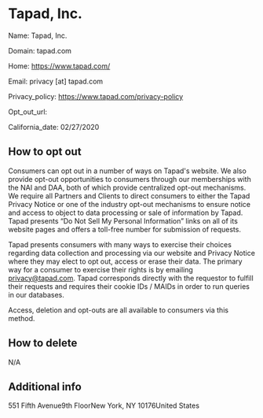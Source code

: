 
# Tapad, Inc.

Name: Tapad, Inc.

Domain: tapad.com

Home: https://www.tapad.com/

Email: privacy [at] tapad.com

Privacy_policy: https://www.tapad.com/privacy-policy

Opt_out_url: 

California_date: 02/27/2020



## How to opt out

Consumers can opt out in a number of ways on Tapad's website. We also provide opt-out opportunities to consumers through our memberships with the NAI and DAA, both of which provide centralized opt-out mechanisms. We require all Partners and Clients to direct consumers to either the Tapad Privacy Notice or one of the industry opt-out mechanisms to ensure notice and access to object to data processing or sale of information by Tapad. Tapad presents “Do Not Sell My Personal Information” links on all of its website pages and offers a toll-free number for submission of requests.

Tapad presents consumers with many ways to exercise their choices regarding data collection and processing via our website and Privacy Notice where they may elect to opt out, access or erase their data. The primary way for a consumer to exercise their rights is by emailing privacy@tapad.com. Tapad corresponds directly with the requestor to fulfill their requests and requires their cookie IDs / MAIDs in order to run queries in our databases.

Access, deletion and opt-outs are all available to consumers via this method.

## How to delete

N/A

## Additional info



551 Fifth Avenue9th FloorNew York, NY 10176United States

